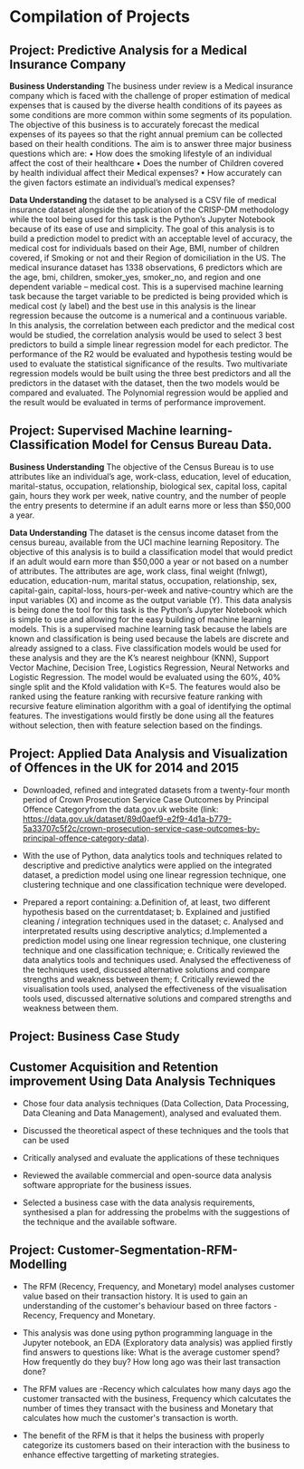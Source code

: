 # Compilation of Projects

## Project: Predictive Analysis for a Medical Insurance Company

**Business Understanding**
The business under review is a Medical insurance company which is faced with the challenge of proper estimation of medical expenses that is caused by the diverse health conditions of its payees as some conditions are more common within some segments of its population. The objective of this business is to accurately forecast the medical expenses of its payees so that the right annual premium can be collected based on their health conditions. The aim is to answer three major business questions which are: 
•	How does the smoking lifestyle of an individual affect the cost of their healthcare
•	Does the number of Children covered by health individual affect their Medical expenses?
•	How accurately can the given factors estimate an individual’s medical expenses?


**Data Understanding** 
the dataset to be analysed is a CSV file of medical insurance dataset alongside the application of the CRISP-DM methodology while the tool being used for this task is the Python’s Jupyter Notebook because of its ease of use and simplicity. The goal of this analysis is to build a prediction model to predict with an acceptable level of accuracy, the medical cost for individuals based on their Age, BMI, number of children covered, if Smoking or not and their Region of domiciliation in the US. 
The medical insurance dataset has 1338 observations, 6 predictors which are the age, bmi, children, smoker_yes, smoker_no, and region and one dependent variable – medical cost. This is a supervised machine learning task because the target variable to be predicted is being provided which is medical cost (y label) and the best use in this analysis is the linear regression because the outcome is a numerical and a continuous variable. In this analysis, the correlation between each predictor and the medical cost would be studied, the correlation analysis would be used to select 3 best predictors to build a simple linear regression model for each predictor. The performance of the R2 would be evaluated and hypothesis testing would be used to evaluate the statistical significance of the results. Two multivariate regression models would be built using the three best predictors and all the predictors in the dataset with the dataset, then the two models would be compared and evaluated. The Polynomial regression would be applied and the result would be evaluated in terms of performance improvement.

## Project: Supervised Machine learning-Classification Model for Census Bureau Data.
**Business Understanding**
The objective of the Census Bureau is to use attributes like an individual’s age, work-class, education, level of education, marital-status, occupation, relationship, biological sex, capital loss, capital gain, hours they work per week, native country, and the number of people the entry presents to determine if an adult earns more or less than $50,000 a year. 

**Data Understanding**
The dataset is the census income dataset from the census bureau, available from the UCI machine learning Repository. The objective of this analysis is to build a classification model that would predict if an adult would earn more than $50,000 a year or not based on a number of attributes.
The attributes are age, work class, final weight (fnlwgt), education, education-num, marital status, occupation, relationship, sex, capital-gain, capital-loss, hours-per-week and native-country which are the input variables (X) and income as the output variable (Y).
This data analysis is being done the tool for this task is the Python’s Jupyter Notebook which is simple to use and allowing for the easy building of machine learning models. This is a supervised machine learning task because the labels are known and classification is being used because the labels are discrete and already assigned to a class. Five classification models would be used for these analysis and they are the K’s nearest neighbour (KNN), Support Vector Machine, Decision Tree, Logistics Regression, Neural Networks and Logistic Regression.  The model would be evaluated using the 60%, 40% single split and the Kfold validation with K=5. The features would also be ranked using the feature ranking with recursive feature ranking with recursive feature elimination algorithm with a goal of identifying the optimal features. The investigations would firstly be done using all the features without selection, then with feature selection based on the findings. 


## Project: Applied Data Analysis and Visualization of Offences in the UK for 2014 and 2015

* Downloaded, refined and integrated datasets from a twenty-four month period of Crown Prosecution Service Case Outcomes by Principal Offence Categoryfrom the data.gov.uk website (link: https://data.gov.uk/dataset/89d0aef9-e2f9-4d1a-b779-5a33707c5f2c/crown-prosecution-service-case-outcomes-by-principal-offence-category-data).

* With the use of Python, data analytics tools and techniques related to descriptive and predictive analytics were applied on the integrated dataset, a prediction model using one linear regression technique, one clustering technique and one classification technique were developed.

* Prepared a report containing: a.Definition of, at least, two different hypothesis based on the currentdataset; b. Explained and justified cleaning / integration techniques used in the dataset; c. Analysed and interpretated results using descriptive analytics; d.Implemented a prediction model using one linear regression technique, one clustering technique and one classification technique; e. Critically reviewed the data analytics tools and techniques used. Analysed the effectiveness of the techniques used, discussed alternative solutions and compare strengths and weakness between them; f. Critically reviewed the visualisation tools used, analysed the effectiveness of the visualisation tools used, discussed alternative solutions and compared strengths and weakness between them.

## Project: Business Case Study
## Customer Acquisition and Retention improvement Using Data Analysis Techniques

* Chose four data analysis techniques (Data Collection, Data Processing, Data Cleaning and Data Management), analysed and evaluated them.

* Discussed the theoretical aspect of these techniques and the tools that can be used

* Critically analysed and evaluate the applications of these techniques

* Reviewed the available commercial and open-source data analysis software appropriate for the business issues.

* Selected a business case with the data analysis requirements, synthesised a plan for addressing the probelms with the suggestions of the technique and the available software.

## Project: Customer-Segmentation-RFM-Modelling

* The RFM (Recency, Frequency, and Monetary) model analyses customer value based on their transaction history. 
It is used to gain an understanding of the customer's behaviour based on three factors - Recency, Frequency and Monetary.

* This analysis was done using python programming language in the Jupyter notebook, an EDA (Exploratory data analysis) was applied firstly find answers to questions like: What is the average customer spend? How frequently do they buy? How long ago was their last transaction done?

* The RFM values are -Recency which calculates how many days ago the customer transacted with the business, Frequency which
calcutates the number of times they transact with the business and Monetary that calculates how much the customer's transaction is worth.

* The benefit of the RFM is that it helps the business with properly categorize its customers based on their interaction with the business
to enhance effective targetting of marketing strategies.

